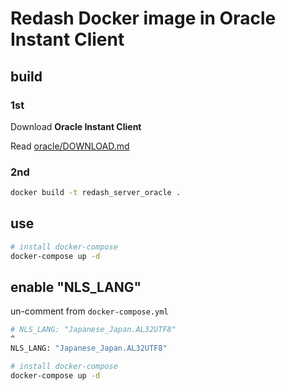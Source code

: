 # Redash Docker image in Oracle Instant Client

## build

### 1st

Download **Oracle Instant Client**

Read [oracle/DOWNLOAD.md](oracle/DOWNLOAD.md)

### 2nd

```sh
docker build -t redash_server_oracle .
```

## use

```sh
# install docker-compose
docker-compose up -d
```

## enable "NLS_LANG"

un-comment from `docker-compose.yml`

```sh
# NLS_LANG: "Japanese_Japan.AL32UTF8"
^
NLS_LANG: "Japanese_Japan.AL32UTF8"
```

```sh
# install docker-compose
docker-compose up -d
```

